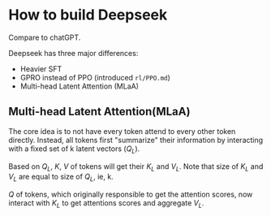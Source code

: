 # How to build Deepseek

Compare to chatGPT.

Deepseek has three major differences:
- Heavier SFT
- GPRO instead of PPO (introduced `rl/PPO.md`)
- Multi-head Latent Attention (MLaA)

## Multi-head Latent Attention(MLaA)

The core idea is to not have every token attend to every other token directly. Instead, all tokens first "summarize" their information by interacting with a fixed set of k latent vectors ($Q_L$).

Based on $Q_L$, $K$, $V$ of tokens will get their $K_L$ and $V_L$. Note that size of $K_L$ and $V_L$ are equal to size of $Q_L$, ie, k. 

$Q$ of tokens, which originally responsible to get the attention scores, now interact with $K_L$ to get attentions scores and aggregate $V_L$.

